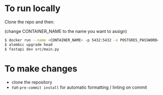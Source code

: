 # To run locally

Clone the repo and then:

(change CONTAINER_NAME to the name you want to assign)
```bash
$ docker run --name <CONTAINER_NAME> -p 5432:5432 -e POSTGRES_PASSWORD=mysecretpassword -d postgres  # at this point in development the password doesn't matter, I will set an actual one later
$ alembic upgrade head
$ fastapi dev src/main.py
```

# To make changes

- clone the repository
- run `pre-commit install` for automatic formatting / linting on commit
